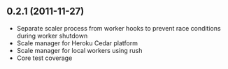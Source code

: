 ## 0.2.1 (2011-11-27)

* Separate scaler process from worker hooks to prevent race conditions during worker shutdown
* Scale manager for Heroku Cedar platform
* Scale manager for local workers using rush
* Core test coverage